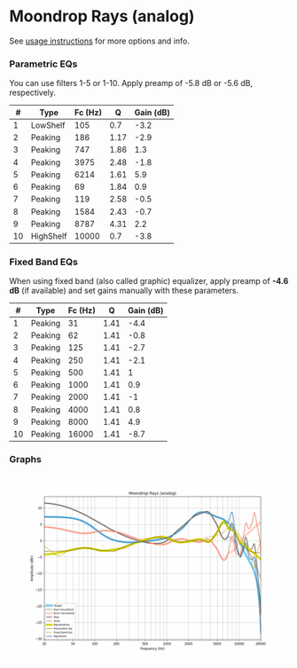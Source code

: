 # Moondrop Rays (analog)
See [usage instructions](https://github.com/jaakkopasanen/AutoEq#usage) for more options and info.

### Parametric EQs
You can use filters 1-5 or 1-10. Apply preamp of -5.8 dB or -5.6 dB, respectively.

|   # | Type      |   Fc (Hz) |    Q |   Gain (dB) |
|-----|-----------|-----------|------|-------------|
|   1 | LowShelf  |       105 | 0.7  |        -3.2 |
|   2 | Peaking   |       186 | 1.17 |        -2.9 |
|   3 | Peaking   |       747 | 1.86 |         1.3 |
|   4 | Peaking   |      3975 | 2.48 |        -1.8 |
|   5 | Peaking   |      6214 | 1.61 |         5.9 |
|   6 | Peaking   |        69 | 1.84 |         0.9 |
|   7 | Peaking   |       119 | 2.58 |        -0.5 |
|   8 | Peaking   |      1584 | 2.43 |        -0.7 |
|   9 | Peaking   |      8787 | 4.31 |         2.2 |
|  10 | HighShelf |     10000 | 0.7  |        -3.8 |

### Fixed Band EQs
When using fixed band (also called graphic) equalizer, apply preamp of **-4.6 dB** (if available) and set gains manually with these parameters.

|   # | Type    |   Fc (Hz) |    Q |   Gain (dB) |
|-----|---------|-----------|------|-------------|
|   1 | Peaking |        31 | 1.41 |        -4.4 |
|   2 | Peaking |        62 | 1.41 |        -0.8 |
|   3 | Peaking |       125 | 1.41 |        -2.7 |
|   4 | Peaking |       250 | 1.41 |        -2.1 |
|   5 | Peaking |       500 | 1.41 |         1   |
|   6 | Peaking |      1000 | 1.41 |         0.9 |
|   7 | Peaking |      2000 | 1.41 |        -1   |
|   8 | Peaking |      4000 | 1.41 |         0.8 |
|   9 | Peaking |      8000 | 1.41 |         4.9 |
|  10 | Peaking |     16000 | 1.41 |        -8.7 |

### Graphs
![](./Moondrop%20Rays%20(analog).png)
